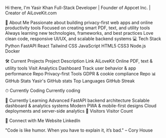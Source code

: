 Hi there, I'm Yasir Khan
Full-Stack Developer | Founder of Appcet Inc. | Creator of AiLoveKit.com

🚀 About Me
Passionate about building privacy-first web apps and online productivity tools
Focused on creating smart PDF, text, and utility tools
Always learning new technologies, frameworks, and best practices
Love clean code, responsive UI/UX, and scalable backend systems
💻 Tech Stack
Python FastAPI React Tailwind CSS JavaScript HTML5 CSS3 Node.js Docker

🛠 Current Projects
Project	Description	Link
AiLoveKit	Online PDF, text & utility tools	Visit
Analytics Dashboard	Track user behavior & app performance	Repo
Privacy-first Tools	GDPR & cookie compliance	Repo
📊 GitHub Stats
Yasir's GitHub stats Top Languages GitHub Streak

⏱ Currently Coding
Currently coding

🌱 Currently Learning
Advanced FastAPI backend architecture
Scalable dashboard & analytics systems
Modern PWA & mobile-first designs
Cloud deployments and server-side analytics
👀 Visitors
Visitor Count

🤝 Connect with Me
Website
LinkedIn

"Code is like humor. When you have to explain it, it’s bad." – Cory House
